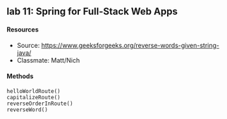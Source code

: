 ## lab 11: Spring for Full-Stack Web Apps
#### Resources
* Source: https://www.geeksforgeeks.org/reverse-words-given-string-java/
* Classmate: Matt/Nich

#### Methods
```
helloWorldRoute()
capitalizeRoute()
reverseOrderInRoute()
reverseWord()
```
